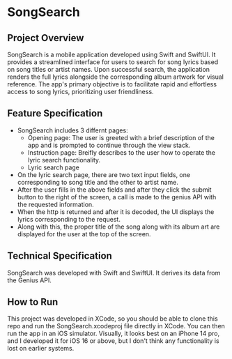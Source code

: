 # SongSearch

## Project Overview
SongSearch is a mobile application developed using Swift and SwiftUI. It provides a streamlined interface for users to search for song lyrics based on song titles or artist names. Upon successful search, the application renders the full lyrics alongside the corresponding album artwork for visual reference. The app's primary objective is to facilitate rapid and effortless access to song lyrics, prioritizing user friendliness.

## Feature Specification 
- SongSearch includes 3 differnt pages:
  - Opening page: The user is greeted with a brief description of the app and is prompted to continue through the view stack.
  - Instruction page: Breifly describes to the user how to operate the lyric search functionality.
  - Lyric search page
- On the lyric search page, there are two text input fields, one corresponding to song title and the other to artist name.
- After the user fills in the above fields and after they click the submit button to the right of the screen, a call is made to the genius API with the requested information.
- When the http is returned and after it is decoded, the UI displays the lyrics corresponding to the request.
- Along with this, the proper title of the song along with its album art are displayed for the user at the top of the screen.

## Technical Specification
SongSearch was developed with Swift and SwiftUI. It derives its data from the Genius API. 

## How to Run
This project was developed in XCode, so you should be able to clone this repo and run the SongSearch.xcodeproj file directly in XCode. You can then run the app in an iOS simulator. Visually, it looks best on an iPhone 14 pro, and I developed it for iOS 16 or above, but I don't think any functionality is lost on earlier systems. 
